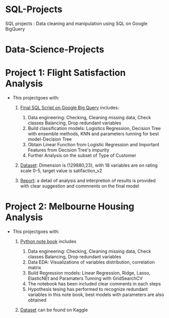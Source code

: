 # SQL-Projects
SQL projects : Data cleaning and manipulation using SQL on Google BigQuery

# Data-Science-Projects


# Project 1: Flight Satisfaction Analysis
* This projectgoes with:
  1. [Final SQL Script on Google Big Query](https://console.cloud.google.com/bigquery?sq=76270021988:eaac8063c4b741c18028dcaef06c523b) includes:
      1. Data engineering: Checking, Cleaning missing data, Check classes Balancing, Drop redundant variables
      2. Build classification models: Logistics Regression, Decision Tree with ensemble methods, KNN and parameters tunning for best model-Decision Tree
      3. Obtain Linear Function from Logistic Regression and Important Features from Decision Tree's impurity 
      4. Further Analysis on the subset of Type of Customer

  2. [Dataset](https://github.com/ThanhNg1712/Data-Science-Projects/blob/main/Flight%20Satisfaction/satisfaction_2015.xlsx): Dimension is (129880,23), with 18    variables are on rating scale 0-5, target value is satifaction_v2
  3. [Report](https://github.com/ThanhNg1712/Data-Science-Projects/blob/main/Flight%20Satisfaction/Flight_Satisfaction_report.pdf): a detail of analysis and interpretion of results is provided with clear suggestion and commnents on the final model
  
# Project 2: Melbourne Housing Analysis
* This projectgoes with:
  1. [Python note book](https://github.com/ThanhNg1712/Data-Science-Projects/blob/main/Melbourne%20Housing%20Analysis/melbourne-housing-eda-regression-analysis.ipynb) includes
      1. Data engineering: Checking, Cleaning missing data, Check classes Balancing, Drop redundant variables
      2. Data EDA: Visualizations of variables distribution, correlation matrix
      3. Build Regression models: Linear Regression, Ridge, Lasso, ElasticNEt and Paramaters Tunning with GridSearchCV
      4. The notebook has been included clear comments in each steps
      5. Hypothesis tesing has performed to recognize redundant variables in this note book, best models with parameters are also obtained

   2. [Dataset](https://www.kaggle.com/mikenguyen1712/melbourne-housing-eda-regression-analysis/data) can be found on Kaggle
